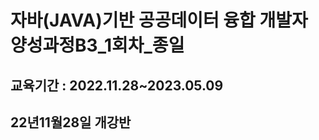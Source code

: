 # 자바(JAVA)기반 공공데이터 융합 개발자 양성과정B3_1회차_종일
<h2>교육기간 : 2022.11.28~2023.05.09<h2>
<h2>22년11월28일 개강반</h2>


